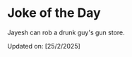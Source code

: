 # Joke of the Day

<!-- #joke -->
Jayesh can rob a drunk guy's gun store.

Updated on: [25/2/2025]
<!-- #jokeEnd -->